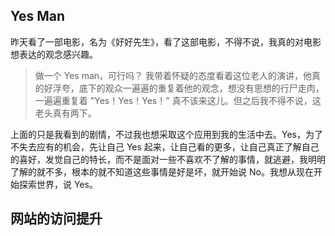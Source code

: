 ## Yes Man

昨天看了一部电影，名为《好好先生》，看了这部电影，不得不说，我真的对电影想表达的观念感兴趣。

> 做一个 Yes man，可行吗？ 我带着怀疑的态度看着这位老人的演讲，他真的好浮夸，底下的观众一遍遍的重复着他的观念，想没有思想的行尸走肉，一遍遍重复着 "Yes！Yes！Yes！" 真不该来这儿。但之后我不得不说，这老头真有两下。

上面的只是我看到的剧情，不过我也想采取这个应用到我的生活中去。Yes，为了不失去应有的机会，先让自己 Yes 起来，让自己看的更多，让自己真正了解自己的喜好，发觉自己的特长，而不是面对一些不喜欢不了解的事情，就逃避，我明明了解的就不多，根本的就不知道这些事情是好是坏，就开始说 No。我想从现在开始探索世界，说 Yes。

## 网站的访问提升
